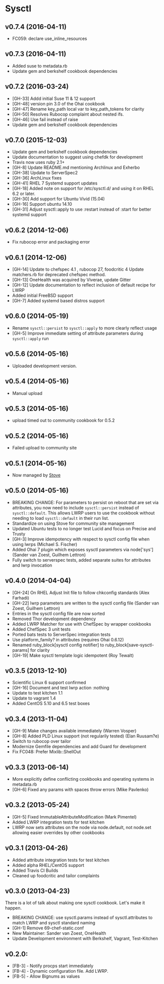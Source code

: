 Sysctl
======

v0.7.4 (2016-04-11)
-------------------
* FC059: declare use_inline_resources

v0.7.3 (2016-04-11)
-------------------
* Added suse to metadata.rb
* Update gem and berkshelf cookbook dependencies

v0.7.2 (2016-03-24)
-------------------

* [GH-33] Addd initial Suse 11 & 12 support
* [GH-48] version pin 3.0 of the Ohai cookbook
* [GH-47] Rename key_path local var to key_path_tokens for clarity
* [GH-50] Resolves Rubocop complaint about nested ifs.
* [GH-46] Use fail instead of raise
* Update gem and berkshelf cookbook dependencies

v0.7.0 (2015-12-03)
-------------------

* Update gem and berkshelf cookbook dependencies
* Update documentation to suggest using chefdk for development
* Travis now uses ruby 2.1+
* [GH-8]  Update README.md mentioning Archlinux and Exherbo
* [GH-38] Update to ServerSpec2
* [GH-36] ArchLinux fixes
* [GH-41] RHEL 7 Systemd support updates
* [GH-18] Added note on support for /etc/sysctl.d/ and using it on RHEL 6.2 or later.
* [GH-30] Add support for Ubuntu Vivid (15.04)
* [GH-16] Support ubuntu 14.10
* [GH-31] Adjust sysctl::apply to use :restart instead of :start for better systemd support

v0.6.2 (2014-12-06)
-------------------
* Fix rubocop error and packaging error

v0.6.1 (2014-12-06)
-------------------
* [GH-14] Update to chefspec 4.1 , rubocop 27, foodcritic 4
          Update matchers.rb for deprecated chefspec method.
* [GH-13] OneHealth was acquired by Viverae, update Gitter
* [GH-12] Update documentation to reflect inclusion of default recipe for LWRP
* Added initial FreeBSD support
* [GH-7] Added systemd based distros support

v0.6.0 (2014-05-19)
-------------------

* Rename `sysctl::persist` to `sysctl::apply` to more clearly reflect usage
* [GH-5] Improve immediate setting of attribute parameters during `sysctl::apply` run

v0.5.6 (2014-05-16)
-------------------

* Uploaded development version.


v0.5.4 (2014-05-16)
-------------------

* Manual upload


v0.5.3 (2014-05-16)
-------------------

* upload timed out to community cookbook for 0.5.2


v0.5.2 (2014-05-16)
-------------------

* Failed upload to community site


v0.5.1 (2014-05-16)
-------------------

* Now managed by [Stove](https://github.com/sethvargo/stove)


v0.5.0 (2014-05-16)
-------------------

* BREAKING CHANGE:
  For parameters to persist on reboot that are set via attributes, you now need to include
  `sysctl::persist` instead of `sysctl::default`. This allows LWRP users to use the cookbook
  without needing to load `sysctl::default` in their run list.
* Standardize on using Stove for community site management
* Updated Ubuntu tests to no longer test Lucid and focus on Precise and Trusty
* [GH-3] Improve idempotency with respect to sysctl config file when using lwrps (Michael S. Fischer)
* Added Ohai 7 plugin which exposes sysctl parameters via node['sys'] (Sander van Zoest, Guilhem Lettron)
* Fully switch to serverspec tests, added separate suites for attributes and lwrp invocation

v0.4.0 (2014-04-04)
-------------------

* [GH-24] On RHEL Adjust Init file to follow chkconfig standards (Alex Farhadi)
* [GH-22] lwrp parameters are written to the sysctl config file (Sander van Zoest, Guilhem Lettron)
* Entries in the sysctl config file are now sorted
* Removed Thor development dependency
* Added LWRP Matcher for use with ChefSpec by wrapper cookbooks
* Added ChefSpec 3 unit tests
* Ported bats tests to ServerSpec integration tests
* Use platform_family? in attributes (requires Ohai 0.6.12)
* Renamed ruby_block[sysctl config notifier] to ruby_block[save-sysctl-params] for clarity
* [GH-19] Make sysctl template logic idempotent (Roy Tewalt)

v0.3.5 (2013-12-10)
-------------------

* Scientific Linux 6 support confirmed
* [GH-16] Document and test lwrp action :nothing
* Update to test kitchen 1.1
* Update to vagrant 1.4
* Added CentOS 5.10 and 6.5 test boxes

v0.3.4 (2013-11-04)
-------------------

* [GH-9] Make changes available immediately (Warren Vosper)
* [GH-8] Added PLD Linux support (not regularily tested) (Elan Ruusam?e)
* Switch to rubocop over tailor
* Modernize Gemfile dependencies and add Guard for development
* Fix FC048: Prefer Mixlib::ShellOut

v0.3.3 (2013-06-14)
-------------------

* More explicitly define conflicting cookbooks and operating systems in metadata.rb
* [GH-6] Fixed any params with spaces throw errors (Mike Pavlenko)

v0.3.2 (2013-05-24)
-------------------

* [GH-5] Fixed ImmutableAttributeModification (Mark Pimentel)
* Added LWRP integration tests for test kitchen
* LWRP now sets attributes on the node via node.default, not node.set allowing easier overrides by other cookbooks

v0.3.1 (2013-04-26)
-------------------

* Added attribute integration tests for test kitchen
* Added alpha RHEL/CentOS support
* Added Travis CI Builds
* Cleaned up foodcritic and tailor complaints

v0.3.0 (2013-04-23)
-------------------

There is a lot of talk about making one sysctl cookbook. Let's make it happen.

* BREAKING CHANGE: use sysctl.params instead of sysctl.attributes to match LWRP and sysctl standard naming
* [GH-1] Remove 69-chef-static.conf
* New Maintainer: Sander van Zoest, OneHealth
* Update Development environment with Berkshelf, Vagrant, Test-Kitchen

v0.2.0:
-------------------

* [FB-3] - Notify procps start immediately
* [FB-4] - Dynamic configuration file. Add LWRP.
* [FB-5] - Allow Bignums as values
